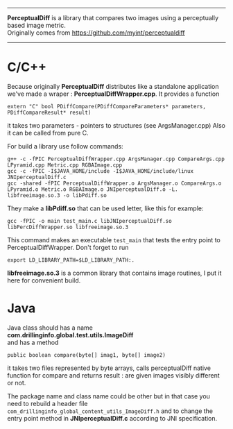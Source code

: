 ------------------
**PerceptualDiff** is a library that compares two images using a perceptually based image metric.<br>
Originally comes from 
<a href="https://github.com/myint/perceptualdiff">https://github.com/myint/perceptualdiff</a>

------------------
# C/C++ #
Because originally **PerceptualDiff** distributes like a standalone application we've made a wraper :
**PerceptualDiffWrapper.cpp**. It provides  a function 

    extern "C" bool PDiffCompare(PDiffCompareParameters* parameters, PDiffCompareResult* result)

it takes two parameters - pointers to structures (see ArgsManager.cpp)
Also it can be called from pure C.

For build a library use follow commands:<br>    


    g++ -c -fPIC PerceptualDiffWrapper.cpp ArgsManager.cpp CompareArgs.cpp LPyramid.cpp Metric.cpp RGBAImage.cpp
    gcc -c -fPIC -I$JAVA_HOME/include -I$JAVA_HOME/include/linux JNIperceptualDiff.c
    gcc -shared -fPIC PerceptualDiffWrapper.o ArgsManager.o CompareArgs.o LPyramid.o Metric.o RGBAImage.o JNIperceptualDiff.o -L. libfreeimage.so.3 -o libPdiff.so

They make a **libPdiff.so** that can be used letter, like this for example:

    gcc -fPIC -o main test_main.c libJNIperceptualDiff.so libPercDiffWrapper.so libfreeimage.so.3

This command makes an executable `test_main` that tests the entry point to PerceptualDiffWrapper.
Don't forget to run<br> 

    export LD_LIBRARY_PATH=$LD_LIBRARY_PATH:.

**libfreeimage.so.3** is a common library that contains image routines, I put it here for convenient build.

# Java	 #
Java class should has a name <br>
**com.drillinginfo.global.test.utils.ImageDiff**<br>
and has a method

    public boolean compare(byte[] imag1, byte[] image2)
it takes two files represented by byte arrays, calls perceptualDiff native function for compare and returns result : are given images visibly different or not.

The package name and class name could be other but in that case you need to rebuild a header file `com_drillinginfo_global_content_utils_ImageDiff.h` and to change the entry point method in **JNIperceptualDiff.c** according to JNI specification.
